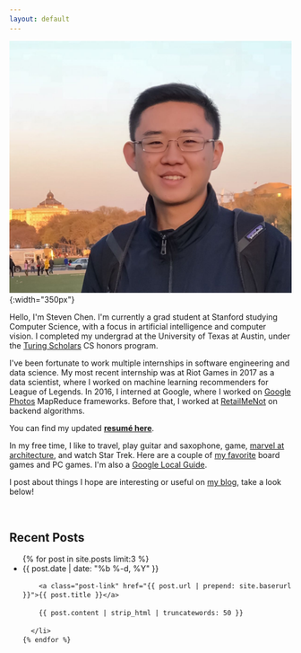 ```yaml
---
layout: default
---
```


![Stanford](/assets/dc_steven_chen.JPG){:width="350px"}

Hello, I'm Steven Chen. I'm currently a grad student at Stanford studying Computer Science, with a focus in artificial intelligence and computer vision. I completed my undergrad at the University of Texas at Austin, under the [Turing Scholars][turing] CS honors program.

I've been fortunate to work multiple internships in software engineering and data science. My most recent internship was at Riot Games in 2017 as a data scientist, where I worked on machine learning recommenders for League of Legends. In 2016, I interned at Google, where I worked on [Google Photos][photos] MapReduce frameworks. Before that, I worked at [RetailMeNot][rmn] on backend algorithms.

You can find my updated **[resumé here][resume]**.

In my free time, I like to travel, play guitar and saxophone, game, [marvel at architecture][arch], and watch Star Trek. Here are a couple of [my favorite][favorites] board games and PC games. I'm also a [Google Local Guide][local].

I post about things I hope are interesting or useful on [my blog][blog], take a look below!

<br />

<h2 class="recent-title">Recent Posts</h2>

<ul class="post-list">
    {% for post in site.posts limit:3 %}
      <li>
        <span class="post-meta">{{ post.date | date: "%b %-d, %Y" }}</span>
        
        <a class="post-link" href="{{ post.url | prepend: site.baserurl }}">{{ post.title }}</a>
        
        {{ post.content | strip_html | truncatewords: 50 }}

      </li>
    {% endfor %}
</ul>

[turing]: https://www.cs.utexas.edu/turing-scholars
[deans]: https://cns.utexas.edu/honors/honors-programs-center/deans-scholars
[iot]: https://en.wikipedia.org/wiki/Internet_of_Things
[rmn]: http://www.retailmenot.com
[google]: http://www.google.com
[mtnview]: http://www.google.com/about/careers/locations/mountain-view/
[photos]: https://www.google.com/photos/about/?page=auto-backup
[resume]: /assets/steven_chen_resume.pdf
[favorites]: http://amzn.com/w/3M7DGS728ZX5Q
[local]: https://www.google.com/local/guides/
[blog]: /blog
[riot]: http://www.riotgames.com
[arch]: https://mitpress.mit.edu/books/experiencing-architecture
